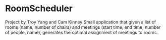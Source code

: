 # RoomScheduler
Project by Troy Yang and Cam Kinney
Small application that given a list of rooms (name, number of chairs) and meetings (start time, end time, number of people, name), generates the optimal assignment of meetings to rooms.
